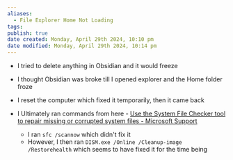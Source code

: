 ```yaml
---
aliases:
  - File Explorer Home Not Loading
tags: 
publish: true
date created: Monday, April 29th 2024, 10:10 pm
date modified: Monday, April 29th 2024, 10:14 pm
---
```


- I tried to delete anything in Obsidian and it would freeze
- I thought Obsidian was broke till I opened explorer and the Home folder froze
- I reset the computer which fixed it temporarily, then it came back

- I Ultimately ran commands from here - [Use the System File Checker tool to repair missing or corrupted system files - Microsoft Support](https://support.microsoft.com/en-us/topic/use-the-system-file-checker-tool-to-repair-missing-or-corrupted-system-files-79aa86cb-ca52-166a-92a3-966e85d4094e) 
	- I ran `sfc /scannow` which didn't fix it
	- However, I then ran `DISM.exe /Online /Cleanup-image /Restorehealth` which seems to have fixed it for the time being